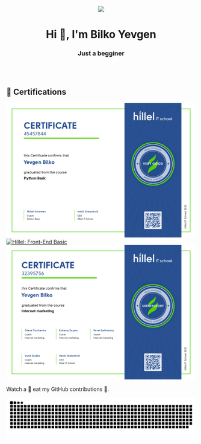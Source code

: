 
<p align="center">
  <img width="45%" height="auto" src="https://user-images.githubusercontent.com/72156168/130989446-dffc4c7e-3b3d-4177-a877-6c90e9d6e292.png" />
  </p>
<h1 align="center">Hi 👋, I'm Bilko Yevgen</h1>
<h3 align="center">Just a begginer</h3>

<br>
<br>

## 📜 Certifications

[![Hillel: Python Basic](Images/Python-Basic.png)](https://certificate.ithillel.ua/view/45457844)
[![Hillel: Front-End Basic](Images/Front-End_Basic.png)](https://certificate.ithillel.ua/view/29059734)
[![Hillel: Internet Marketing](Images/Internet-Marketing.png)](https://certificate.ithillel.ua/view/32395756)


Watch a 🐍 eat my GitHub contributions 🍏.

![GitHubContributionsSnake](https://github.com/BilkoYevgen/BilkoYevgen/blob/GitHubContributionsSnakeImage/github-contribution-grid-snake.svg)
